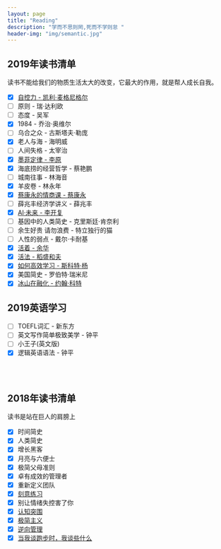 ```yaml
---
layout: page
title: "Reading"
description: "学而不思则罔,死而不学则怠 "
header-img: "img/semantic.jpg"
---
```



## 2019年读书清单

读书不能给我们的物质生活太大的改变，它最大的作用，就是帮人成长自我。  

- [x] [自控力 - 凯利·麦格尼格尔](/studynotes/2019/01/16/WillPower/)
- [ ] 原则 - 瑞·达利欧
- [ ] 态度 - 吴军
- [x] 1984 - 乔治·奥维尔
- [ ] 乌合之众 - 古斯塔夫·勒庞
- [x] 老人与海 - 海明威
- [ ] 人间失格 - 太宰治
- [x] [墨菲定律 - 李原](/studynotes/2019/03/23/ReadingGrowth/)
- [x] 海底捞的经营哲学 - 蔡艳鹏
- [ ] 城南往事 - 林海音
- [x] 羊皮卷 - 林永年
- [x] [蔡康永的情商课 - 蔡康永](/studynotes/2019/03/16/EqbyCKY/)
- [ ] 薛兆丰经济学讲义 - 薛兆丰 
- [x] [AI·未来 - 李开复](/studynotes/2019/02/18/AISuperpowers/)
- [ ] 基因中的人类简史 - 克里斯廷·肯奈利
- [ ] 余生好贵 请勿浪费 - 特立独行的猫
- [ ] 人性的弱点 - 戴尔·卡耐基
- [x] [活着 - 余华](/studynotes/2019/02/25/ToLive/)
- [x] [活法 - 稻盛和夫](/life/2019/06/05/Spirtuality/)
- [x] [如何高效学习 - 斯科特·杨](/studynotes/2019/05/26/LearnMore/)
- [x] 美国简史 - 罗伯特·瑞米尼
- [x] [冰山在融化 - 约翰·科特](/life/2019/04/01/IcebergMelt/)

## 2019英语学习
- [ ] TOEFL词汇 - 新东方
- [ ] 英文写作简单极致美学 - 钟平
- [ ] 小王子(英文版)
- [x] 逻辑英语语法 - 钟平

<br/><br/>
## 2018年读书清单

读书是站在巨人的肩膀上  

- [x] 时间简史
- [x] 人类简史
- [x] 增长黑客
- [x] 月亮与六便士
- [x] 极简父母准则
- [x] 卓有成效的管理者
- [x] 重新定义团队
- [x] [刻意练习](/studynotes/2018/08/30/Deliberately/)
- [x] 别让情绪失控害了你
- [x] [认知突围](/studynotes/2018/10/05/UpThinking/)
- [x] [极简主义](/studynotes/2018/09/08/WorkSimply/)
- [x] [逆向管理](/studynotes/2018/09/27/ActLikeAeader/)
- [x] [当我谈跑步时，我谈些什么](/studynotes/2018/11/17/TalkAboutRunning/)
